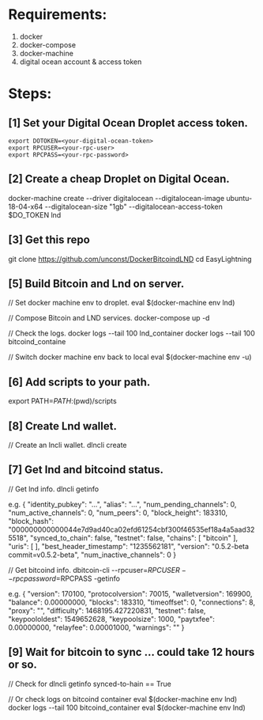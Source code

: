 
# Requirements:
1. docker
1. docker-compose
1. docker-machine
1. digital ocean account & access token

# Steps:

## [1] Set your Digital Ocean Droplet access token.
```
export DOTOKEN=<your-digital-ocean-token>
export RPCUSER=<your-rpc-user>
export RPCPASS=<your-rpc-password>
```

## [2] Create a cheap Droplet on Digital Ocean.
docker-machine create  --driver digitalocean  --digitalocean-image ubuntu-18-04-x64   --digitalocean-size "1gb" --digitalocean-access-token $DO_TOKEN lnd

## [3] Get this repo
git clone https://github.com/unconst/DockerBitcoindLND
cd EasyLightning

## [5] Build Bitcoin and Lnd on server.
// Set docker machine env to droplet.
eval $(docker-machine env lnd)

// Compose Bitcoin and LND services.
docker-compose up -d

// Check the logs.
docker logs --tail 100 lnd_container
docker logs --tail 100 bitcoind_containe

// Switch docker machine env back to local
eval $(docker-machine env -u)

## [6] Add scripts to your path.
export PATH=$PATH:$(pwd)/scripts

## [8] Create Lnd wallet.
// Create an lncli wallet.
dlncli create

## [7] Get lnd and bitcoind status.
// Get lnd info.
dlncli getinfo

e.g.
{
    "identity_pubkey": "...",
    "alias": "...",
    "num_pending_channels": 0,
    "num_active_channels": 0,
    "num_peers": 0,
    "block_height": 183310,
    "block_hash": "000000000000044e7d9ad40ca02efd61254cbf300f46535ef18a4a5aad325518",
    "synced_to_chain": false,
    "testnet": false,
    "chains": [
        "bitcoin"
    ],
    "uris": [
    ],
    "best_header_timestamp": "1235562181",
    "version": "0.5.2-beta commit=v0.5.2-beta",
    "num_inactive_channels": 0
}


// Get bitcoind info.
dbitcoin-cli --rpcuser=$RPCUSER --rpcpassword=$RPCPASS -getinfo

e.g.
{
  "version": 170100,
  "protocolversion": 70015,
  "walletversion": 169900,
  "balance": 0.00000000,
  "blocks": 183310,
  "timeoffset": 0,
  "connections": 8,
  "proxy": "",
  "difficulty": 1468195.427220831,
  "testnet": false,
  "keypoololdest": 1549652628,
  "keypoolsize": 1000,
  "paytxfee": 0.00000000,
  "relayfee": 0.00001000,
  "warnings": ""
}


## [9] Wait for bitcoin to sync ... could take 12 hours or so.

// Check for dlncli getinfo synced-to-hain == True

// Or check logs on bitcoind container
eval $(docker-machine env lnd)
docker logs --tail 100 bitcoind_container
eval $(docker-machine env lnd)







